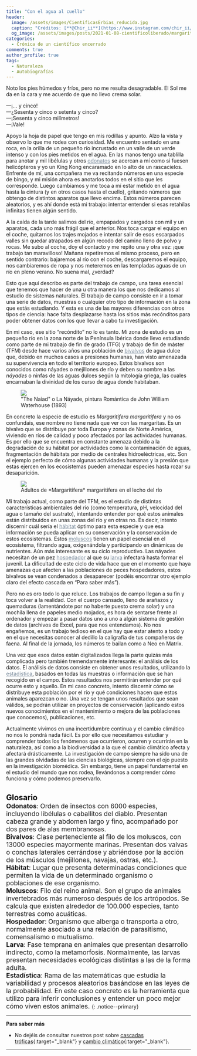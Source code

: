 ```yaml
---
title: "Con el agua al cuello"
header:
  image: /assets/images/CientificasErbias_reducida.jpg
  caption: "Créditos: [**@Chir_ii**](https://www.instagram.com/chir_ii/?hl=en)"
  og_image: /assets/images/posts/2021-01-08-cientificoliberado/margaritifera.jpg
categories:
  - Crónica de un científico encerrado
comments: true
author_profile: true
tags:
  - Naturaleza
  - Autobiografías
---
```


Noto los pies húmedos y fríos, pero no me resulta desagradable. El Sol me da en la cara y me acuerdo de que no llevo crema solar.

—¡… y cinco!      
—¿Sesenta y cinco o setenta y cinco?      
—¡Sesenta y cinco milímetros!      
—¡Vale!      

Apoyo la hoja de papel que tengo en mis rodillas y apunto. Alzo la vista y observo lo que me rodea con curiosidad. Me encuentro sentado en una roca, en la orilla de un pequeño río incrustado en un valle de un verde intenso y con los pies metidos en el agua. En las manos tengo una tablilla para anotar y mil libélulas y otros <a style="color:lightslategray" href="https://cientificaserbias.github.io/blog/cr%C3%B3nica%20de%20un%20cient%C3%ADfico%20encerrado/cientificoliberado/index.html#target">odonatos</a> se acercan a mí como si fuesen helicópteros y yo un King Kong encaramado en lo alto de un rascacielos. Enfrente de mí, una compañera me va recitando números en una especie de bingo, y mi misión ahora es anotarlos todos en el sitio que les corresponde. Luego cambiamos y me toca a mí estar metido en el agua hasta la cintura (y en otros casos hasta el cuello), gritando números que obtengo de distintos aparatos que llevo encima. Estos números parecen aleatorios, y es ahí donde está mi trabajo: intentar entender si esas retahílas infinitas tienen algún sentido.

A la caída de la tarde salimos del río, empapados y cargados con mil y un aparatos, cada uno más frágil que el anterior. Nos toca cargar el equipo en el coche, quitarnos los trajes mojados e intentar salir de esos escarpados valles sin quedar atrapados en algún recodo del camino lleno de polvo y rocas. Me subo al coche, doy el contacto y me repito una y otra vez: ¡que trabajo tan maravilloso! Mañana repetiremos el mismo proceso, pero en sentido contrario: bajaremos al río con el coche, descargaremos el equipo, nos cambiaremos de ropa y nos meteremos en las templadas aguas de un río en pleno verano. No suena mal, ¿verdad?

Esto que aquí describo es parte del trabajo de campo, una tarea esencial que tenemos que hacer de una u otra manera los que nos dedicamos al estudio de sistemas naturales. El trabajo de campo consiste en ir a tomar una serie de datos, muestras o cualquier otro tipo de información en la zona que estás estudiando. Y esta es una de las mayores diferencias con otros tipos de ciencia: hace falta desplazarse hasta los sitios más recónditos para poder obtener datos con los que llevar a cabo tu investigación.

En mi caso, ese sitio “recóndito” no lo es tanto. Mi zona de estudio es un pequeño río en la zona norte de la Península Ibérica donde llevo estudiando como parte de mi trabajo de fin de grado (TFG) y trabajo de fin de máster (TFM) desde hace varios años una población de <a style="color:lightslategray" href="https://cientificaserbias.github.io/blog/cr%C3%B3nica%20de%20un%20cient%C3%ADfico%20encerrado/cientificoliberado/index.html#target">bivalvos</a> de agua dulce que, debido en muchos casos a presiones humanas, han visto amenazada su supervivencia en todo el territorio europeo.
Estos bivalvos son conocidos como náyades o mejillones de río y deben su nombre a las *náyades* o ninfas de las aguas dulces según la mitología griega, las cuales encarnaban la divinidad de los curso de agua donde habitaban.

<figure>
	<img src="{{ site.url }}{{ site.baseurl }}/assets/images/posts/2021-01-08-cientificoliberado/cuadro.jpg"/>
	<figcaption>  "The Naiad" o La Náyade, pintura Romántica de John William Waterhouse (1893)
</figcaption>
</figure>

En concreto la especie de estudio es *Margaritifera margaritifera* y no os confundais, ese nombre no tiene nada que ver con las margaritas. Es un bivalvo que se distribuye por toda Europa y zonas de Norte América, viviendo en ríos de calidad y poco afectados por las actividades humanas. Es por ello que se encuentra en constante amenaza debido a la degradación de su hábitat por actividades como la contaminación de aguas, fragmentación de hábitats por medio de centrales hidroeléctricas, etc. Son el ejemplo perfecto de cómo algunas actividades humanas y la presión que estas ejercen en los ecosistemas pueden amenazar especies hasta rozar su desaparición.

<figure>
	<img src="{{ site.url }}{{ site.baseurl }}/assets/images/posts/2021-01-08-cientificoliberado/margaritifera.jpg"/>
	<figcaption>  Adultos de *Margaritifera* margaritifera en el lecho del río
</figcaption>
</figure>

Mi trabajo actual, como parte del TFM, es el estudio de distintas características ambientales del río (como temperatura, pH, velocidad del agua o tamaño del sustrato), intentando entender por qué estos animales están distribuidos en unas zonas del río y en otras no. Es decir, intento discernir cuál sería el <a style="color:lightslategray" href="https://cientificaserbias.github.io/blog/cr%C3%B3nica%20de%20un%20cient%C3%ADfico%20encerrado/cientificoliberado/index.html#target">hábitat</a> óptimo para esta especie y que esa información se pueda aplicar en su conservación y la conservación de estos ecosistemas.
Estos <a style="color:lightslategray" href="https://cientificaserbias.github.io/blog/cr%C3%B3nica%20de%20un%20cient%C3%ADfico%20encerrado/cientificoliberado/index.html#target">moluscos</a> tienen un papel esencial en el ecosistema, filtrando agua, oxigenándola y participando en dinámicas de nutrientes. Aún más interesante es su ciclo reproductivo. Las náyades necesitan de un pez <a style="color:lightslategray" href="https://cientificaserbias.github.io/blog/cr%C3%B3nica%20de%20un%20cient%C3%ADfico%20encerrado/cientificoliberado/index.html#target">hospedador</a> al que su <a style="color:lightslategray" href="https://cientificaserbias.github.io/blog/cr%C3%B3nica%20de%20un%20cient%C3%ADfico%20encerrado/cientificoliberado/index.html#target">larva</a> infectará hasta formar el juvenil. La dificultad de este ciclo de vida hace que en el momento que haya amenazas que afecten a las poblaciones de peces hospedadores, estos bivalvos se vean condenados a desaparecer (podéis encontrar otro ejemplo claro del efecto cascada en “Para saber más”).

Pero no es oro todo lo que reluce. Los trabajos de campo llegan a su fin y toca volver a la realidad. Con el cuerpo cansado, lleno de arañazos y quemaduras (lamentándote por no haberte puesto crema solar) y una mochila llena de papeles medio mojados, es hora de sentarse frente al ordenador y empezar a pasar datos uno a uno a algún sistema de gestión de datos (archivos de Excel, para que nos entendamos). No nos engañemos, es un trabajo tedioso en el que hay que estar atento a todo y en el que necesitas conocer al dedillo la caligrafía de tus compañeros de faena. Al final de la jornada, los números te bailan como a Neo en Matrix.

Una vez que esos datos están digitalizados llega la parte quizás más complicada pero también tremendamente interesante: el análisis de los datos. El análisis de datos consiste en obtener unos resultados, utilizando la <a style="color:lightslategray" href="https://cientificaserbias.github.io/blog/cr%C3%B3nica%20de%20un%20cient%C3%ADfico%20encerrado/cientificoliberado/index.html#target">estadística</a>, basados en todas las muestras o información que se han recogido en el campo. Estos resultados nos permitirán entender por qué ocurre esto y aquello. En mi caso concreto, intento discernir cómo se distribuye esta población por el río y qué condiciones hacen que estos animales aparezcan o no. Una vez se tengan unos resultados que sean válidos, se podrán utilizar en proyectos de conservación (aplicando estos nuevos conocimientos en el mantenimiento o mejora de las poblaciones que conocemos), publicaciones, etc.

Actualmente vivimos en una incertidumbre continua y el cambio climático no nos lo pondrá nada fácil. Es por ello que necesitamos estudiar y comprender todos los fenómenos que ocurrieron, ocurren y ocurrirán en la naturaleza, así como a la biodiversidad a la que el cambio climático afecta y afectará drásticamente. La investigación de campo siempre ha sido una de las grandes olvidadas de las ciencias biológicas, siempre con el ojo puesto en la investigación biomédica. Sin embargo, tiene un papel fundamental en el estudio del mundo que nos rodea, llevándonos a comprender cómo funciona y cómo podemos preservarlo.
&nbsp;  
&nbsp;

<span style="font-size:1.5em"><a id="target" style= "color:black"><b>Glosario</b></a></span>
&nbsp;   
<span style="font-size:1.25em">
**Odonatos**: Orden de insectos con 6000 especies, incluyendo libélulas o caballitos del diablo. Presentan cabeza grande y abdomen largo y fino, acompañado por dos pares de alas membranosas.         
**Bivalvos**: Clase perteneciente al filo de los moluscos, con 13000 especies mayormente marinas. Presentan dos valvas o conchas laterales cerrándose y abriéndose por la acción de los músculos (mejillones, navajas, ostras, etc.).         
**Hábitat**: Lugar que presenta determinadas condiciones que permiten la vida de un determinado organismo o poblaciones de ese organismo.          
**Moluscos**: Filo del reino animal. Son el grupo de animales invertebrados más numeroso después de los artrópodos. Se calcula que existen alrededor de 100.000 especies, tanto terrestres como acuáticas.      
**Hospedador**: Organismo que alberga o transporta a otro, normalmente asociado a una relación de parasitismo, comensalismo o mutualismo.      
**Larva**: Fase temprana en animales que presentan desarrollo indirecto, como la metamorfosis. Normalmente, las larvas presentan necesidades ecológicas distintas a las de la forma adulta.      
**Estadística**: Rama de las matemáticas que estudia la variabilidad y procesos aleatorios basándose en las leyes de la probabilidad. En este caso concreto es la herramienta que utilizo para inferir conclusiones y entender un poco mejor cómo viven estos animales.
</span>
{: .notice--primary} 

---
**Para saber más**
* No dejéis de consultar nuestros post sobre [cascadas tróficas](https://cientificaserbias.github.io/blog/viaje%20al%20centro%20de%20la%20ciencia/cascadastroficas/){:target="_blank"} y [cambio climático](https://cientificaserbias.github.io/blog/viaje%20al%20centro%20de%20la%20ciencia/cambioclimatico/){:target="_blank"}.   


--- 
